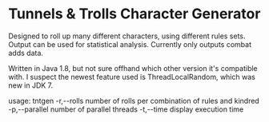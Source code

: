# Tunnels & Trolls Character Generator
Designed to roll up many different characters, using different rules sets. Output can be used for statistical analysis. Currently only outputs combat adds data.

Written in Java 1.8, but not sure offhand which other version it's compatible with. I suspect the newest feature used is ThreadLocalRandom, which was new in JDK 7.

usage: tntgen
 -r,--rolls <arg>      number of rolls per combination of rules and kindred
 -p,--parallel <arg>   number of parallel threads
 -t,--time             display execution time
